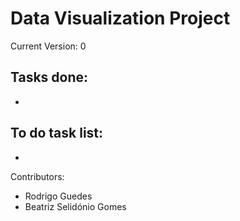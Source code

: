 # Data Visualization Project
 

Current Version: 0

Tasks done:
-
-


To do task list:
-
- 

Contributors:

- Rodrigo Guedes
- Beatriz Selidónio Gomes
